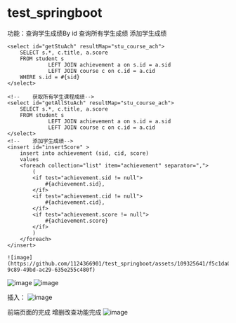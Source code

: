 # test_springboot
功能：查询学生成绩By id
查询所有学生成绩 
添加学生成绩
  <!--    获取学生课程成绩-->
    <select id="getStuAch" resultMap="stu_course_ach">
        SELECT s.*, c.title, a.score
        FROM student s
                 LEFT JOIN achievement a on s.id = a.sid
                 LEFT JOIN course c on c.id = a.cid
        WHERE s.id = #{sid}
    </select>

    <!--    获取所有学生课程成绩-->
    <select id="getAllStuAch" resultMap="stu_course_ach">
        SELECT s.*, c.title, a.score
        FROM student s
                 LEFT JOIN achievement a on s.id = a.sid
                 LEFT JOIN course c on c.id = a.cid
    </select>
    <!--    添加学生成绩-->
    <insert id="insertScore" >
        insert into achievement (sid, cid, score)
        values
        <foreach collection="list" item="achievement" separator=",">
            (
            <if test="achievement.sid != null">
                #{achievement.sid},
            </if>
            <if test="achievement.cid != null">
                #{achievement.cid},
            </if>
            <if test="achievement.score != null">
                #{achievement.score}
            </if>
            )
        </foreach>
    </insert>

    ![image](https://github.com/1124366901/test_springboot/assets/109325641/f5c1da09-9c89-49bd-ac29-635e255c480f)


  
    
![image](https://github.com/1124366901/test_springboot/assets/109325641/85cbb830-a7ee-47b0-ad5c-9f6a64b15155)
![image](https://github.com/1124366901/test_springboot/assets/109325641/fb2fefbc-ffca-4d83-b206-e7d2879af8a7)

插入：
![image](https://github.com/1124366901/test_springboot/assets/109325641/b6bf0237-4c2b-4564-b410-f578f65be77a)

  前端页面的完成 增删改查功能完成
![image](https://github.com/1124366901/test_springboot/assets/109325641/be27c51e-9083-44f5-995d-f4939dfe0915)


